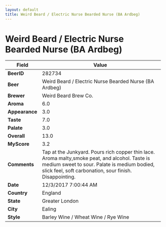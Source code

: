 ```yaml
---
layout: default
title: Weird Beard / Electric Nurse Bearded Nurse (BA Ardbeg)
---
```


# Weird Beard / Electric Nurse Bearded Nurse (BA Ardbeg)

| Field         | Value     |
|---------------|-----------|
| **BeerID** | 282734 |
| **Beer** | Weird Beard / Electric Nurse Bearded Nurse (BA Ardbeg) |
| **Brewer** | Weird Beard Brew Co. |
| **Aroma** | 6.0 |
| **Appearance** | 3.0 |
| **Taste** | 7.0 |
| **Palate** | 3.0 |
| **Overall** | 13.0 |
| **MyScore** | 3.2 |
| **Comments** | Tap at the Junkyard. Pours rich copper thin lace. Aroma malty,smoke  peat, and alcohol. Taste is medium sweet to sour. Palate is medium bodied, slick feel, soft carbonation, sour finish. Disappointing. |
| **Date** | 12/3/2017 7:00:44 AM |
| **Country** | England |
| **State** | Greater London |
| **City** | Ealing |
| **Style** | Barley Wine / Wheat Wine / Rye Wine |

